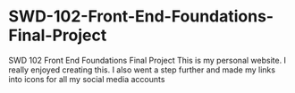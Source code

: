 # SWD-102-Front-End-Foundations-Final-Project
SWD 102 Front End Foundations Final Project
This is my personal website. I really enjoyed creating this. I also went a step further and made my links into icons for all my social media accounts
